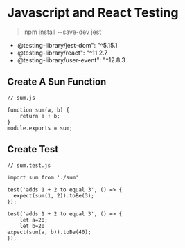 # Javascript and React Testing 

> npm install --save-dev jest

- @testing-library/jest-dom": "^5.15.1
- @testing-library/react": "^11.2.7
- @testing-library/user-event": "^12.8.3

## Create A Sun Function

```
// sum.js

function sum(a, b) {
    return a + b;
}
module.exports = sum;

```

## Create Test 

```
// sum.test.js

import sum from './sum'

test('adds 1 + 2 to equal 3', () => {
  expect(sum(1, 2)).toBe(3);
});

test('adds 1 + 2 to equal 3', () => {
    let a=20;
    let b=20
expect(sum(a, b)).toBe(40);
});



```



